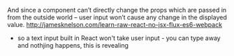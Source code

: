 <quote>And since a component can’t directly change the props which are passed in from the outside world – user input won’t cause any change in the displayed value.</quote>
http://jamesknelson.com/learn-raw-react-no-jsx-flux-es6-webpack

* so a text input built in React won't take user input - you can type away and nothjing happens, this is revealing
